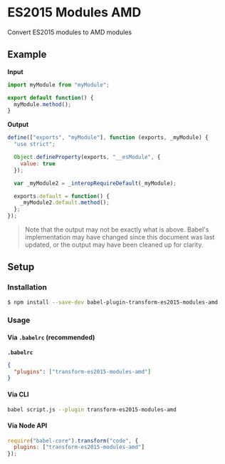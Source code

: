 # ES2015 Modules AMD

Convert ES2015 modules to AMD modules

## Example

**Input**

```js
import myModule from "myModule";

export default function() {
  myModule.method();
}
```

**Output**

```js
define(["exports", "myModule"], function (exports, _myModule) {
  "use strict";

  Object.defineProperty(exports, "__esModule", {
    value: true
  });

  var _myModule2 = _interopRequireDefault(_myModule);

  exports.default = function() {
    _myModule2.default.method();
  };
});
```

> Note that the output may not be exactly what is above. Babel's implementation
> may have changed since this document was last updated, or the output may have
> been cleaned up for clarity.

## Setup

### Installation

```sh
$ npm install --save-dev babel-plugin-transform-es2015-modules-amd
```

### Usage

#### Via `.babelrc` (recommended)

**`.babelrc`**

```json
{
  "plugins": ["transform-es2015-modules-amd"]
}
```

#### Via CLI

```sh
babel script.js --plugin transform-es2015-modules-amd
```

#### Via Node API

```js
require("babel-core").transform("code", {
  plugins: ["transform-es2015-modules-amd"]
});
```
